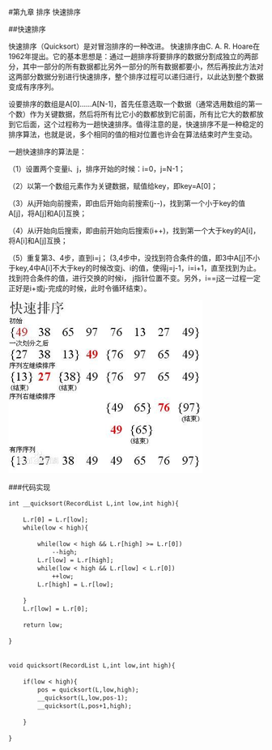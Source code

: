 #第九章  排序  快速排序

##快速排序

快速排序（Quicksort）是对冒泡排序的一种改进。
快速排序由C. A. R. Hoare在1962年提出。它的基本思想是：通过一趟排序将要排序的数据分割成独立的两部分，其中一部分的所有数据都比另外一部分的所有数据都要小，然后再按此方法对这两部分数据分别进行快速排序，整个排序过程可以递归进行，以此达到整个数据变成有序序列。


设要排序的数组是A[0]……A[N-1]，首先任意选取一个数据（通常选用数组的第一个数）作为关键数据，然后将所有比它小的数都放到它前面，所有比它大的数都放到它后面，这个过程称为一趟快速排序。值得注意的是，快速排序不是一种稳定的排序算法，也就是说，多个相同的值的相对位置也许会在算法结束时产生变动。


一趟快速排序的算法是：

（1）设置两个变量i、j，排序开始的时候：i=0，j=N-1；

（2）以第一个数组元素作为关键数据，赋值给key，即key=A[0]；

（3）从j开始向前搜索，即由后开始向前搜索(j--)，找到第一个小于key的值A[j]，将A[j]和A[i]互换；

（4）从i开始向后搜索，即由前开始向后搜索(i++)，找到第一个大于key的A[i]，将A[i]和A[j]互换；

（5）重复第3、4步，直到i=j； (3,4步中，没找到符合条件的值，即3中A[j]不小于key,4中A[i]不大于key的时候改变j、i的值，使得j=j-1，i=i+1，直至找到为止。找到符合条件的值，进行交换的时候i， j指针位置不变。另外，i==j这一过程一定正好是i+或j-完成的时候，此时令循环结束）。


![quick](./quicksort.jpg)

###代码实现

```
int __quicksort(RecordList L,int low,int high){

    L.r[0] = L.r[low];
    while(low < high){

        while(low < high && L.r[high] >= L.r[0])
            --high;
        L.r[low] = L.r[high];
        while(low < high && L.r[low] < L.r[0])
            ++low;
        L.r[high] = L.r[low];

    }
    L.r[low] = L.r[0];

    return low;

}


void quicksort(RecordList L,int low,int high){
    
    if(low < high){
        pos = quicksort(L,low,high);
        __quicksort(L,low,pos-1);
        __quicksort(L,pos+1,high);

    }

}

```


